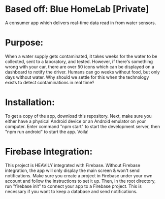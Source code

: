 <h1>Based off: Blue HomeLab [Private]</h1>
A consumer app which delivers real-time data read in from water sensors.

<h1>Purpose:</h1>
When a water supply gets contaminated, it takes weeks for the water to be collected, sent to a laboratory,
and tested. However, if there's something wrong with your car, there are over 50 icons which can be displayed
on a dashboard to notify the driver. Humans can go weeks without food, but only days without water.
Why should we settle for this when the technology exists to detect contaminations in real time?

<h1>Installation:</h1>
To get a copy of the app, download this repository. Next, make sure you either have a physical Android device
or an Android emulator on your computer. Enter command "npm start" to start the development server, then
"npm run android" to start the app. Voila!

<h1>Firebase Integration:</h1>
This project is HEAVILY integrated with Firebase. Without Firebase integration, the app will only display the main screen & won't send
notifications. Make sure you create a project in Firebase under your own account and follow the instructions to set it up. Then, in the 
root directory, run "firebase init" to connect your app to a Firebase project. This is necessary if you want to keep a database and send 
notifications.
